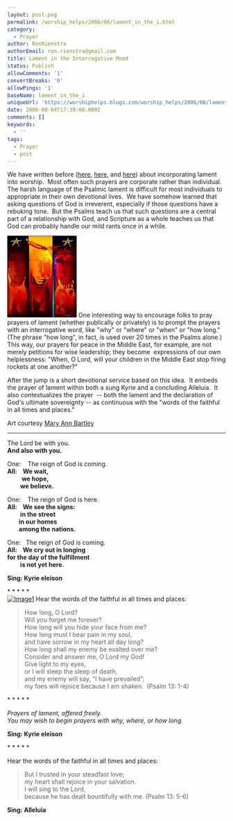 ```yaml
---
layout: post.pug
permalink: /worship_helps/2006/08/lament_in_the_i.html 
category:
  - Prayer
author: RonRienstra
authorEmail: ron.rienstra@gmail.com
title: Lament in the Interrogative Mood
status: Publish
allowComments: '1'
convertBreaks: '0'
allowPings: '1'
baseName: lament_in_the_i
uniqueUrl: 'https://worshiphelps.blogs.com/worship_helps/2006/08/lament_in_the_i.html '
date: 2006-08-04T17:39:00.000Z
comments: []
keywords:
  - ''
tags:
  - Prayer
  - post
---
```

We have written before ([here](http://worshiphelps.blogs.com/worship_helps/2006/04/recovering_test.html), [here](http://worshiphelps.blogs.com/worship_helps/2006/02/further_thought.html), and [here](http://worshiphelps.blogs.com/worship_helps/2006/02/where_to_put_th.html)) about incorporating lament into worship.  Most often such prayers are corporate rather than individual.  The harsh language of the Psalmic lament is difficult for most individuals to appropriate in their own devotional lives.  We have somehow learned that asking questions of God is irreverent, especially if those questions have a rebuking tone.  But the Psalms teach us that such questions are a central part of a relationship with God, and Scripture as a whole teaches us that God can probably handle our mild rants once in a while. 

[![Lament](/img/lament.jpg "Lament")](http://worshiphelps.blogs.com/.shared/image.html?/photos/uncategorized/lament.jpg) One interesting way to encourage folks to pray prayers of lament (whether publically or privately) is to prompt the prayers with an interrogative word, like "why" or "where" or "when" or "how long."  (The phrase "how long", in fact, is used over 20 times in the Psalms alone.)  This way, our prayers for peace in the Middle East, for example, are not merely petitions for wise leadership; they become  expressions of our own helplessness: "When, O Lord, will your children in the Middle East stop firing rockets at one another?" 

After the jump is a short devotional service based on this idea.  It embeds the prayer of lament within both a sung Kyrie and a concluding Alleluia.  It also contextualizes the prayer  -- both the lament and the declaration of God's ultimate sovereignty -- as continuous with the "words of the faithful in all times and places."

Art courtesy [Mary Ann Bartley](http://jeffline.jefferson.edu/SML/art/aerobics/index.html)
***
The Lord be with you.  
**And also with you.**  
  
One:    The reign of God is coming.  
**All:    We wait,  
          we hope,  
         we believe.**  
  
One:    The reign of God is here.  
**All:    We see the signs:  
         in the street  
        in our homes  
        among the nations.**  
  
One:   The reign of God is coming.  
**All:    We cry out in longing**  
 **for the day of the fulfillment  
         is not yet here.**  
  
**Sing: Kyrie eleison**

\* \* \* \* \*  
[![Image1](http://worshiphelps.blogs.com/worship_helps/images/image1.jpg "Image1")](http://worshiphelps.blogs.com/.shared/image.html?/photos/uncategorized/image1.jpg) Hear the words of the faithful in all times and places:

> How long, O Lord?  
> Will you forget me forever?  
> How long will you hide your face from me?  
> How long must I bear pain in my soul,  
> and have sorrow in my heart all day long?  
> How long shall my enemy be exalted over me?  
> Consider and answer me, O Lord my God!  
> Give light to my eyes,  
> or I will sleep the sleep of death,  
> and my enemy will say, “I have prevailed”;  
> my foes will rejoice because I am shaken.  (Psalm 13: 1-4)

\* \* \* \* \*

_Prayers of lament, offered freely.  
You may wish to begin prayers with why, where, or how long._  
  
**Sing: Kyrie eleison**  

\* \* \* \* \*

Hear the words of the faithful in all times and places:

> But I trusted in your steadfast love;  
> my heart shall rejoice in your salvation.  
> I will sing to the Lord,  
> because he has dealt bountifully with me. (Psalm 13: 5-6)

  
**Sing: Alleluia**